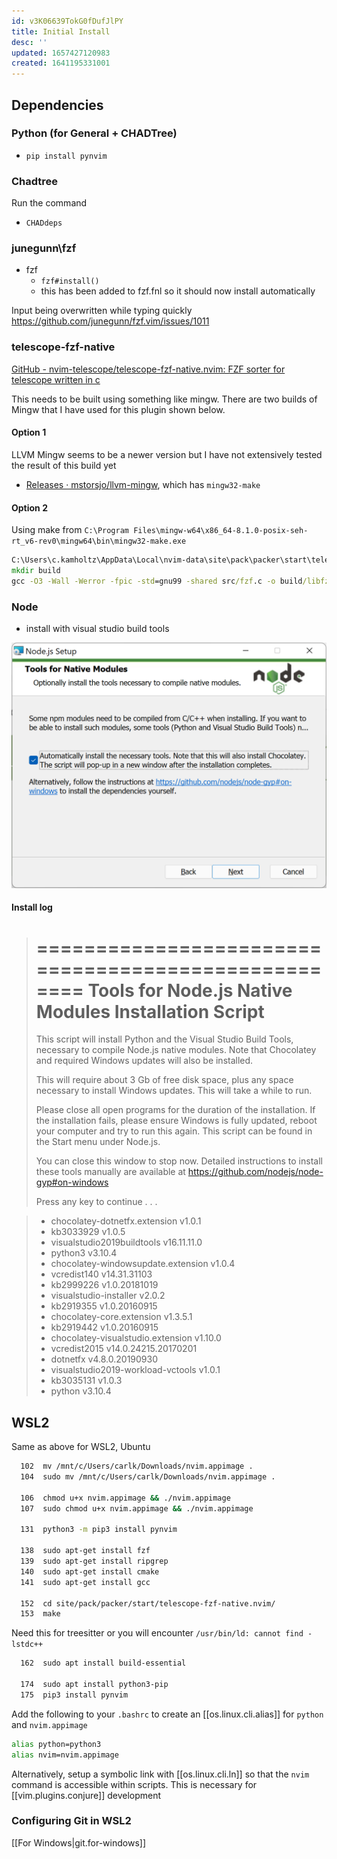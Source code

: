 ```yaml
---
id: v3K06639TokG0fDufJlPY
title: Initial Install
desc: ''
updated: 1657427120983
created: 1641195331001
---
```


## Dependencies

### Python (for General + CHADTree)

- `pip install pynvim`

### Chadtree

Run the command

- `CHADdeps`

### junegunn\fzf

- fzf
  - `fzf#install()`
  - this has been added to fzf.fnl so it should now install automatically

Input being overwritten while typing quickly
  https://github.com/junegunn/fzf.vim/issues/1011

### telescope-fzf-native

[GitHub - nvim-telescope/telescope-fzf-native.nvim: FZF sorter for telescope written in c](https://github.com/nvim-telescope/telescope-fzf-native.nvim)

This needs to be built using something like mingw. There are two builds of Mingw that I have used for this plugin shown below.

#### Option 1

LLVM Mingw seems to be a newer version but I have not extensively tested the result of this build yet

- [Releases · mstorsjo/llvm-mingw](https://github.com/mstorsjo/llvm-mingw/releases), which has `mingw32-make`

#### Option 2

Using make from `C:\Program Files\mingw-w64\x86_64-8.1.0-posix-seh-rt_v6-rev0\mingw64\bin\mingw32-make.exe`

```bat
C:\Users\c.kamholtz\AppData\Local\nvim-data\site\pack\packer\start\telescope-fzf-native.nvim [main ≡]> mingw32-make.exe
mkdir build
gcc -O3 -Wall -Werror -fpic -std=gnu99 -shared src/fzf.c -o build/libfzf.dll
```

### Node

- install with visual studio build tools

![](/assets/images/2022-03-26-13-54-27.png)

#### Install log

> ====================================================
> Tools for Node.js Native Modules Installation Script
> ====================================================
>
> This script will install Python and the Visual Studio Build Tools, necessary
> to compile Node.js native modules. Note that Chocolatey and required Windows
> updates will also be installed.
>
> This will require about 3 Gb of free disk space, plus any space necessary to
> install Windows updates. This will take a while to run.
>
> Please close all open programs for the duration of the installation. If the
> installation fails, please ensure Windows is fully updated, reboot your
> computer and try to run this again. This script can be found in the
> Start menu under Node.js.
>
> You can close this window to stop now. Detailed instructions to install these
> tools manually are available at https://github.com/nodejs/node-gyp#on-windows
>
> Press any key to continue . . .


>
> - chocolatey-dotnetfx.extension v1.0.1
> - kb3033929 v1.0.5
> - visualstudio2019buildtools v16.11.11.0
> - python3 v3.10.4
> - chocolatey-windowsupdate.extension v1.0.4
> - vcredist140 v14.31.31103
> - kb2999226 v1.0.20181019
> - visualstudio-installer v2.0.2
> - kb2919355 v1.0.20160915
> - chocolatey-core.extension v1.3.5.1
> - kb2919442 v1.0.20160915
> - chocolatey-visualstudio.extension v1.10.0
> - vcredist2015 v14.0.24215.20170201
> - dotnetfx v4.8.0.20190930
> - visualstudio2019-workload-vctools v1.0.1
> - kb3035131 v1.0.3
> - python v3.10.4


## WSL2

Same as above for WSL2, Ubuntu

```bash
  102  mv /mnt/c/Users/carlk/Downloads/nvim.appimage .
  104  sudo mv /mnt/c/Users/carlk/Downloads/nvim.appimage .

  106  chmod u+x nvim.appimage && ./nvim.appimage
  107  sudo chmod u+x nvim.appimage && ./nvim.appimage

  131  python3 -m pip3 install pynvim

  138  sudo apt-get install fzf
  139  sudo apt-get install ripgrep
  140  sudo apt-get install cmake
  141  sudo apt-get install gcc

  152  cd site/pack/packer/start/telescope-fzf-native.nvim/
  153  make
```

  Need this for treesitter or you will encounter `/usr/bin/ld: cannot find -lstdc++ `

```bash
  162  sudo apt install build-essential

  174  sudo apt install python3-pip
  175  pip3 install pynvim
```

Add the following to your `.bashrc` to create an [[os.linux.cli.alias]] for `python` and `nvim.appimage`

```bash
alias python=python3
alias nvim=nvim.appimage
```

Alternatively, setup a symbolic link with [[os.linux.cli.ln]] so that the `nvim` command is accessible within scripts. This is necessary for [[vim.plugins.conjure]] development

### Configuring Git in WSL2

[[For Windows|git.for-windows]]
